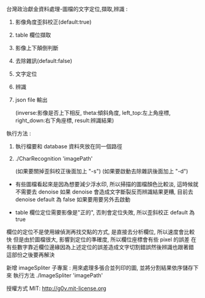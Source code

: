 台灣政治獻金資料處理-圖檔的文字定位,擷取,辨識 :

1. 影像角度歪斜校正(default:true)
2. table 欄位擷取
3. 影像上下顛倒判斷
4. 去除雜訊(default:false)
5. 文字定位
6. 辨識
7. json file 輸出
   
   (inverse:影像是否上下相反, theta:傾斜角度, left_top:左上角座標, right_down:右下角座標, result:辨識結果)
   

執行方法 : 

1. 執行檔要和 database 資料夾放在同一個路徑
2. ./CharRecognition 'imagePath'

   (如果要關掉歪斜校正後面加上 "-s")
   (如果要啟動去除雜訊後面加上 "-d")

- 有些圖檔看起來是因為想要減少浮水印, 所以掃描的圖檔顏色比較淡, 這時候就不需要去 denoise
  如果 denoise 會造成文字斷裂反而辨識結果更糟, 目前去 denoise default 為 false
  如果要用要另外去啟動
  
- table 欄位定位需要影像是"正的", 否則會定位失敗, 所以歪斜校正 default 為 true

欄位的定位不是使用線偵測再找交點的方式, 是直接去分析欄位, 所以速度會比較快
但是由於圖檔很大, 影響到定位的準確度, 所以欄位座標會有些 pixel 的誤差
在有些數字靠近欄位邊緣因為上述定位的誤差造成文字切割錯誤然後辨識也跟著錯
這部份之後要再解決

新增 imageSpliter 子專案 :
用來處理多張合並列印的圖, 並將分割結果依序儲存下來
執行方法 ./ImageSpliter 'imagePath'

授權方式 MIT: http://g0v.mit-license.org


